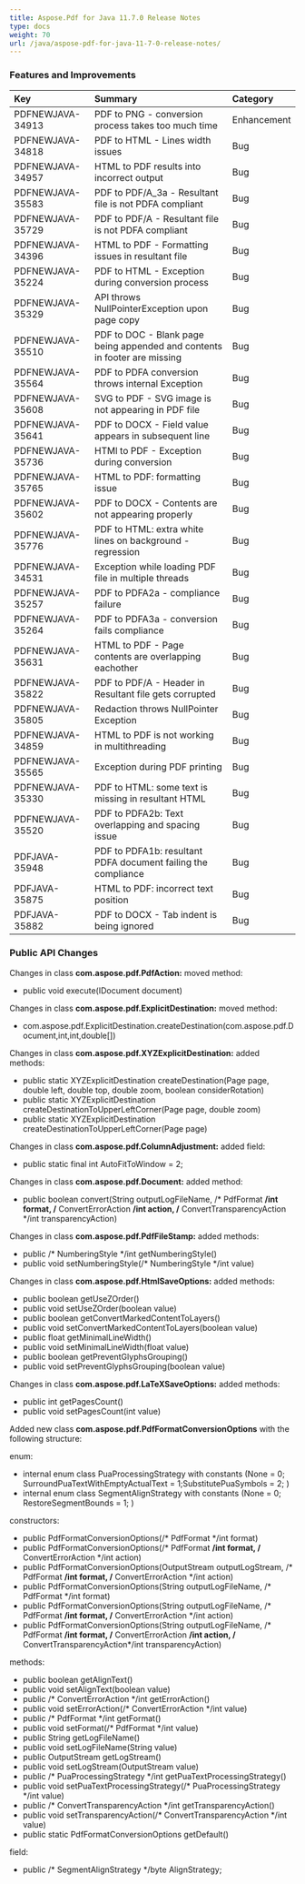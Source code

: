 ```yaml
---
title: Aspose.Pdf for Java 11.7.0 Release Notes
type: docs
weight: 70
url: /java/aspose-pdf-for-java-11-7-0-release-notes/
---
```


### **Features and Improvements**

|**Key** |**Summary** |**Category** |
| :- | :- | :- |
|PDFNEWJAVA-34913 |PDF to PNG - conversion process takes too much time |Enhancement |
|PDFNEWJAVA-34818 |PDF to HTML - Lines width issues |Bug |
|PDFNEWJAVA-34957 |HTML to PDF results into incorrect output |Bug |
|PDFNEWJAVA-35583 |PDF to PDF/A_3a - Resultant file is not PDFA compliant |Bug |
|PDFNEWJAVA-35729 |PDF to PDF/A - Resultant file is not PDFA compliant |Bug |
|PDFNEWJAVA-34396 |HTML to PDF - Formatting issues in resultant file |Bug |
|PDFNEWJAVA-35224 |PDF to HTML - Exception during conversion process |Bug |
|PDFNEWJAVA-35329 |API throws NullPointerException upon page copy |Bug |
|PDFNEWJAVA-35510 |PDF to DOC - Blank page being appended and contents in footer are missing |Bug |
|PDFNEWJAVA-35564 |PDF to PDFA conversion throws internal Exception |Bug |
|PDFNEWJAVA-35608 |SVG to PDF - SVG image is not appearing in PDF file |Bug |
|PDFNEWJAVA-35641 |PDF to DOCX - Field value appears in subsequent line |Bug |
|PDFNEWJAVA-35736 |HTMl to PDF - Exception during conversion |Bug |
|PDFNEWJAVA-35765 |HTML to PDF: formatting issue |Bug |
|PDFNEWJAVA-35602 |PDF to DOCX - Contents are not appearing properly |Bug |
|PDFNEWJAVA-35776 |PDF to HTML: extra white lines on background - regression |Bug |
|PDFNEWJAVA-34531 |Exception while loading PDF file in multiple threads |Bug |
|PDFNEWJAVA-35257 |PDF to PDFA2a - compliance failure |Bug |
|PDFNEWJAVA-35264 |PDF to PDFA3a - conversion fails compliance |Bug |
|PDFNEWJAVA-35631 |HTML to PDF - Page contents are overlapping eachother |Bug |
|PDFNEWJAVA-35822 |PDF to PDF/A - Header in Resultant file gets corrupted |Bug |
|PDFNEWJAVA-35805 |Redaction throws NullPointer Exception |Bug |
|PDFNEWJAVA-34859 |HTML to PDF is not working in multithreading |Bug |
|PDFNEWJAVA-35565 |Exception during PDF printing |Bug |
|PDFNEWJAVA-35330|PDF to HTML: some text is missing in resultant HTML|Bug |
|PDFNEWJAVA-35520|PDF to PDFA2b: Text overlapping and spacing issue|Bug |
|PDFJAVA-35948 |PDF to PDFA1b: resultant PDFA document failing the compliance |Bug |
|PDFJAVA-35875 |HTML to PDF: incorrect text position |Bug |
|PDFJAVA-35882 |PDF to DOCX - Tab indent is being ignored |Bug |
### **Public API Changes**
Changes in class **com.aspose.pdf.PdfAction:** 
moved method:

- public void execute(IDocument document)

Changes in class **com.aspose.pdf.ExplicitDestination:** 
moved method:

- com.aspose.pdf.ExplicitDestination.createDestination(com.aspose.pdf.Document,int,int,double[])

Changes in class **com.aspose.pdf.XYZExplicitDestination:** 
added methods:

- public static XYZExplicitDestination createDestination(Page page, double left, double top, double zoom, boolean considerRotation)
- public static XYZExplicitDestination createDestinationToUpperLeftCorner(Page page, double zoom)
- public static XYZExplicitDestination createDestinationToUpperLeftCorner(Page page)

Changes in class **com.aspose.pdf.ColumnAdjustment:** 
added field:

- public static final int AutoFitToWindow = 2;

Changes in class **com.aspose.pdf.Document:** 
added method:

- public boolean convert(String outputLogFileName, /* PdfFormat **/int format, /** ConvertErrorAction **/int action, /** ConvertTransparencyAction */int transparencyAction)

Changes in class **com.aspose.pdf.PdfFileStamp:** 
added methods:

- public /* NumberingStyle */int getNumberingStyle()
- public void setNumberingStyle(/* NumberingStyle */int value)

Changes in class **com.aspose.pdf.HtmlSaveOptions:** 
added methods:

- public boolean getUseZOrder()
- public void setUseZOrder(boolean value)
- public boolean getConvertMarkedContentToLayers()
- public void setConvertMarkedContentToLayers(boolean value)
- public float getMinimalLineWidth()
- public void setMinimalLineWidth(float value)
- public boolean getPreventGlyphsGrouping()
- public void setPreventGlyphsGrouping(boolean value)

Changes in class **com.aspose.pdf.LaTeXSaveOptions:** 
added methods:

- public int getPagesCount()
- public void setPagesCount(int value)

Added new class **com.aspose.pdf.PdfFormatConversionOptions** with the following structure:

enum:

- internal enum class PuaProcessingStrategy with constants (None = 0; SurroundPuaTextWithEmptyActualText = 1;SubstitutePuaSymbols = 2; )
- internal enum class SegmentAlignStrategy with constants (None = 0; RestoreSegmentBounds = 1; )

constructors:

- public PdfFormatConversionOptions(/* PdfFormat */int format)
- public PdfFormatConversionOptions(/* PdfFormat **/int format, /** ConvertErrorAction */int action)
- public PdfFormatConversionOptions(OutputStream outputLogStream, /* PdfFormat **/int format, /** ConvertErrorAction */int action)
- public PdfFormatConversionOptions(String outputLogFileName, /* PdfFormat */int format)
- public PdfFormatConversionOptions(String outputLogFileName, /* PdfFormat **/int format, /** ConvertErrorAction */int action)
- public PdfFormatConversionOptions(String outputLogFileName, /* PdfFormat **/int format, /** ConvertErrorAction **/int action, /** ConvertTransparencyAction*/int transparencyAction)

methods:

- public boolean getAlignText()
- public void setAlignText(boolean value)
- public /* ConvertErrorAction */int getErrorAction()
- public void setErrorAction(/* ConvertErrorAction */int value)
- public /* PdfFormat */int getFormat()
- public void setFormat(/* PdfFormat */int value)
- public String getLogFileName()
- public void setLogFileName(String value)
- public OutputStream getLogStream()
- public void setLogStream(OutputStream value)
- public /* PuaProcessingStrategy */int getPuaTextProcessingStrategy()
- public void setPuaTextProcessingStrategy(/* PuaProcessingStrategy */int value)
- public /* ConvertTransparencyAction */int getTransparencyAction()
- public void setTransparencyAction(/* ConvertTransparencyAction */int value)
- public static PdfFormatConversionOptions getDefault()

field:

- public /* SegmentAlignStrategy */byte AlignStrategy;
